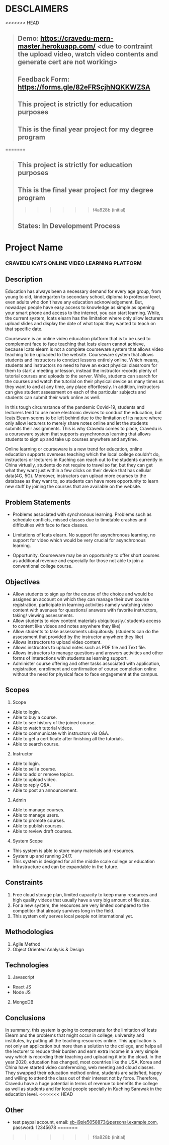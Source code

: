 # DESCLAIMERS

<<<<<<< HEAD
> ## Demo: https://cravedu-mern-master.herokuapp.com/ <due to contraint the upload video, watch video contents and generate cert are not working>
> ## Feedback Form: https://forms.gle/82eFRScjhNQKKWZSA 
> ## This project is strictly for education purposes
> ## This is the final year project for my degree program
=======
> ## This project is strictly for education purposes
>
> ## This is the final year project for my degree program
>
>>>>>>> f4a828b (initial)
> ## States: In Development Process

# Project Name

### CRAVEDU ICATS ONLINE VIDEO LEARNING PLATFORM

## Description

Education has always been a necessary demand for every age group, from young to old, kindergarten to secondary school, diploma to professor level, even adults who don't have any education acknowledgement. But, nowadays people have easy access to knowledge as simple as opening your smart phone and access to the internet, you can start learning. While, the current system, Icats elearn has the limitation where only allow lecturers upload slides and display the date of what topic they wanted to teach on that specific date.

Courseware is an online video education platform that is to be used to complement face to face teaching that Icats elearn cannot achieve, because Icats elearn is not a complete courseware system that allows video teaching to be uploaded to the website. Courseware system that allows students and instructors to conduct lessons entirely online. Which means, students and instructors no need to have an exact physical classroom for them to start a meeting or lesson, instead the instructor records plenty of tutorial courses and uploads to the server. While, students can search for the courses and watch the tutorial on their physical device as many times as they want to and at any time, any place effortlessly. In addition, instructors can give student assessment on each of the particular subjects and students can submit their work online as well.

In this tough circumstance of the pandemic Covid-19, students and lecturers tend to use more electronic devices to conduct the education, but Icats Elearn seems to be left behind due to the limitation of its nature where only allow lecturers to merely share notes online and let the students submits their assignments. This is why Cravedu comes to place, Cravedu is a courseware system that supports asynchronous learning that allows students to sign up and take up courses anywhere and anytime.

Online learning or courseware is a new trend for education, online education supports overseas teaching which the local college couldn't do, instructors or lecturers in Kuching can reach out to the students currently in China virtually, students do not require to travel so far, but they can get what they want just within a few clicks on their device that has cellular data(4G, 5G). Moreover, instructors can upload more courses to the database as they want to, so students can have more opportunity to learn new stuff by joining the courses that are available on the website.

## Problem Statements

- Problems associated with synchronous learning. Problems such as schedule conflicts, missed classes due to timetable crashes and difficulties with face to face classes.

- Limitations of Icats elearn. No support for asynchronous learning, no support for video which would be very crucial for asynchronous learning.

- Opportunity. Courseware may be an opportunity to offer short courses as additional revenue and especially for those not able to join a conventional college course.

## Objectives

- Allow students to sign up for the course of the choice and would be assigned an account on which they can manage their own course registration, participate in learning activities namely watching video content with avenues for questions/ answers with favorite instructors, taking/ viewing assessments.
- Allow students to view content materials ubiquitously.( students access to content like videos and notes anywhere they like)
- Allow students to take assessments ubiquitously. (students can do the assessment that provided by the instructor anywhere they like)
- Allows instructors to upload video content.
- Allows instructors to upload notes such as PDF file and Text file.
- Allows instructors to manage questions and answers activities and other forms of interactions with students as learning support.
- Administer course offering and other tasks associated with application, registration, enrollment and confirmation of course completion online without the need for physical face to face engagement at the campus.

## Scopes

1. Scope

- Able to login.
- Able to buy a course.
- Able to see history of the joined course.
- Able to watch tutorial videos.
- Able to communicate with instructors via Q&A.
- Able to get a certificate after finishing all the tutorials.
- Able to search course.

2. Instructor

- Able to login.
- Able to sell a course.
- Able to add or remove topics.
- Able to upload video.
- Able to reply Q&A.
- Able to post an announcement.

3. Admin

- Able to manage courses.
- Able to manage users.
- Able to promote courses.
- Able to publish courses.
- Able to review draft courses.

4. System Scope

- This system is able to store many materials and resources.
- System up and running 24/7.
- This system is designed for all the middle scale college or education infrastructure and can be expandable in the future.

## Constraints

1. Free cloud storage plan, limited capacity to keep many resources and high quality videos that usually have a very big amount of file size.
2. For a new system, the resources are very limited compared to the competitor that already survives long in the field.
3. This system only serves local people not international yet.

## Methodologies

1. Agile Method
2. Object Oriented Analysis & Design

## Technologies

1. Javascript

- React JS
- Node JS

2. MongoDB

## Conclusions

In summary, this system is going to compensate for the limitation of Icats Elearn and the problems that might occur in college, university and institutes, by putting all the teaching resources online. This application is not only an application but more than a solution to the college, and helps all the lecturer to reduce their burden and earn extra income in a very simple way which is recording their teaching and uploading it into the cloud. In the year 2020, education has changed, most countries like the USA, Korea and China have started video conferencing, web meeting and cloud classes. They swapped their education method online, students are satisfied, happy and willing to attend the class out of their interest not by force. Therefore, Cravedu have a huge potential in terms of revenue to benefits the college as well as students and for local people specially in Kuching Sarawak in the education level.
<<<<<<< HEAD

## Other 
- test paypal account, email: sb-j9ple5058873@personal.example.com, password: 12345678
=======
>>>>>>> f4a828b (initial)
